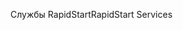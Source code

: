 <span data-ttu-id="9792c-101">Службы RapidStart</span><span class="sxs-lookup"><span data-stu-id="9792c-101">RapidStart Services</span></span>